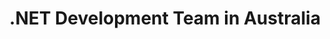---
title: .NET Development Team in Australia
permalink: /landings/locations/australia/developer/-net
technology: .NET
location: Australia
---